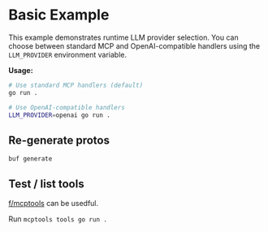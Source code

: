 # Basic Example

This example demonstrates runtime LLM provider selection. You can choose between standard MCP and OpenAI-compatible handlers using the `LLM_PROVIDER` environment variable.

**Usage:**
```bash
# Use standard MCP handlers (default)
go run .

# Use OpenAI-compatible handlers  
LLM_PROVIDER=openai go run .
```

## Re-generate protos

```shell
buf generate
```

## Test / list tools

[f/mcptools](https://github.com/f/mcptools) can be usedful.

Run `mcptools tools go run .`
